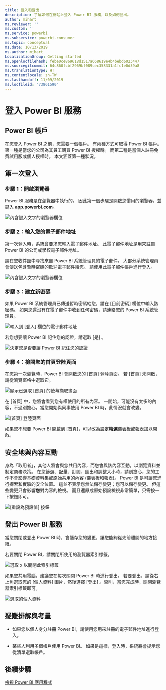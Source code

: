 ```yaml
---
title: 登入和登出
description: 了解如何在網站上登入 Power BI 服務，以及如何登出。
author: mihart
ms.reviewer: ''
ms.custom: ''
ms.service: powerbi
ms.subservice: powerbi-consumer
ms.topic: conceptual
ms.date: 10/13/2019
ms.author: mihart
LocalizationGroup: Getting started
ms.openlocfilehash: febe0ce869618d1517a668619e4b4bebd6023447
ms.sourcegitcommit: 64c860fcbf2969bf089cec358331a1fc1e0d39a8
ms.translationtype: HT
ms.contentlocale: zh-TW
ms.lasthandoff: 11/09/2019
ms.locfileid: "73861590"
---
```

# <a name="sign-in-to-power-bi-service"></a>登入 Power BI 服務

## <a name="power-bi-accounts"></a>Power BI 帳戶
在您登入 Power BI 之前，您需要一個帳戶。 有兩種方式可取得 Power BI 帳戶。 第一種是當您的公司為其員工購買 Power BI 授權時。 而第二種是當個人註冊免費試用版或個人授權時。 本文涵蓋第一種狀況。

## <a name="sign-in-for-the-first-time"></a>第一次登入

### <a name="step-1-open-a-browser"></a>步驟 1：開啟瀏覽器
Power BI 服務是在瀏覽器中執行的。  因此第一個步驟是開啟您慣用的瀏覽器，並鍵入 **app.powerbi.com**。

![內含鍵入文字的瀏覽器欄位](media/end-user-sign-in/power-bi-sign-in.png)

### <a name="step-2-type-your-email-address"></a>步驟 2：輸入您的電子郵件地址
第一次登入時，系統會要求您輸入電子郵件地址。  此電子郵件地址是用來註冊 Power BI 的公司或學校電子郵件地址。  

請在您收件匣中尋找來自 Power BI 系統管理員的電子郵件。 大部分系統管理員會傳送包含暫時密碼的歡迎電子郵件給您。 請使用此電子郵件帳戶進行登入。 

![內含鍵入文字的瀏覽器欄位](media/end-user-sign-in/power-bi-password.png)


 
### <a name="step-3-create-a-new-password"></a>步驟 3：建立新密碼
如果 Power BI 系統管理員已傳送暫時密碼給您，請在 [目前密碼]  欄位中輸入該密碼。 如果您還沒有在電子郵件中收到任何密碼，請連絡您的 Power BI 系統管理員。

![輸入到 [登入] 欄位的電子郵件地址](media/end-user-sign-in/power-bi-login.png)

若您想要讓 Power BI 記住您的認證，請選取 [是]  。 

![決定您是否要讓 Power BI 記住您的認證](media/end-user-sign-in/power-bi-stay-signed-in.png)


### <a name="step-4-review-your-home-landing-page"></a>步驟 4：檢閱您的首頁登陸頁面
在您第一次瀏覽時，Power BI 會開啟您的 [首頁]  登陸頁面。 若 [首頁]  未開啟，請從瀏覽窗格中選取它。 

![顯示已選取 [首頁] 的螢幕擷取畫面](media/end-user-sign-in/power-bi-home-selected.png)

在 [首頁] 中，您將會看到您有權使用的所有內容。 一開始，可能沒有太多的內容，不過別擔心，當您開始與同事使用 Power BI 時，此情況就會改變。 

![[首頁] 登陸頁面](media/end-user-sign-in/power-bi-home-landing.png)

如果您不想要 Power BI 開啟到 [首頁]，可以改為[設定**精選**儀表板或報表](end-user-featured.md)加以開啟。 

## <a name="safely-interact-with-content"></a>安全地與內容互動
身為「取用者」，其他人將會與您共用內容，而您會與該內容互動，以瀏覽資料並制定商務決策。  在您篩選、配量、訂閱、匯出和調整大小時，請別擔心，您的工作不會影響基礎資料集或原始共用的內容 (儀表板和報表)。 Power BI 是可讓您進行探索和實驗的安全位置。 這並不表示您無法儲存變更；您可以儲存變更。 但這些變更只會影響**您**對內容的檢視。 而且還原成原始預設檢視非常簡單，只需按一下按鈕即可。

![[重設為預設值] 按鈕](media/end-user-sign-in/power-bi-reset.png)

## <a name="sign-out-of-power-bi-service"></a>登出 Power BI 服務
當您關閉或登出 Power BI 時，會儲存您的變更，讓您能夠從先前離開的地方接續。

若要關閉 Power BI，請關閉所使用的瀏覽器索引標籤。 

![選取 x 以關閉此索引標籤](media/end-user-sign-in/power-bi-close.png) 

如果您共用電腦，建議您在每次關閉 Power BI 時進行登出。  若要登出，請從右上角選取您的 [個人資料] 圖片，然後選擇 [登出]  。否則，當您完成時，關閉瀏覽器索引標籤即可。

![選取的個人資料](media/end-user-sign-in/power-bi-sign-out.png) 

## <a name="troubleshooting-and-considerations"></a>疑難排解與考量
- 如果您以個人身分註冊 Power BI，請使用您用來註冊的電子郵件地址進行登入。

- 某些人利用多個帳戶使用 Power BI。 如果是這樣，登入時，系統將會提示您從清單選取帳戶。 

## <a name="next-steps"></a>後續步驟
[檢視 Power BI 應用程式](end-user-app-view.md)
